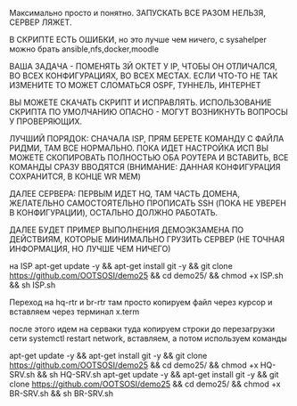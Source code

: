 Максимально просто и  понятно.
ЗАПУСКАТЬ ВСЕ РАЗОМ НЕЛЬЗЯ, СЕРВЕР ЛЯЖЕТ.

В СКРИПТЕ ЕСТЬ ОШИБКИ, но это лучше чем ничего, с sysahelper можно брать ansible,nfs,docker,moodle

ВАША ЗАДАЧА - ПОМЕНЯТЬ 3Й ОКТЕТ У IP, ЧТОБЫ ОН ОТЛИЧАЛСЯ, ВО ВСЕХ КОНФИГУРАЦИЯХ, ВО ВСЕХ МЕСТАХ. ЕСЛИ ЧТО-ТО НЕ ТАК ИЗМЕНИТЕ ТО МОЖЕТ СЛОМАТЬСЯ OSPF, ТУННЕЛЬ, ИНТЕРНЕТ

ВЫ МОЖЕТЕ СКАЧАТЬ СКРИПТ И ИСПРАВЛЯТЬ. ИСПОЛЬЗОВАНИЕ СКРИПТА ПО УМОЛЧАНИЮ ОПАСНО - МОГУТ ВОЗНИКНУТЬ ВОПРОСЫ У ПРОВЕРЯЮЩИХ.

ЛУЧШИЙ ПОРЯДОК: СНАЧАЛА ISP, ПРЯМ БЕРЕТЕ КОМАНДУ С ФАЙЛА РИДМИ, ТАМ ВСЕ НОРМАЛЬНО.
ПОКА ИДЕТ НАСТРОЙКА ИСП ВЫ МОЖЕТЕ СКОПИРОВАТЬ ПОЛНОСТЬЮ ОБА РОУТЕРА И ВСТАВИТЬ, ВСЕ КОМАНДЫ СРАЗУ ВВОДЯТСЯ (ВНИМАНИЕ: ДАННАЯ КОНФИГУРАЦИЯ СОХРАНИТСЯ, В КОНЦЕ WR MEM)

ДАЛЕЕ СЕРВЕРА: ПЕРВЫМ ИДЕТ HQ, ТАМ ЧАСТЬ ДОМЕНА, ЖЕЛАТЕЛЬНО САМОСТОЯТЕЛЬНО ПРОПИСАТЬ SSH (ПОКА НЕ УВЕРЕН В КОНФИГУРАЦИИ), ОСТАЛЬНО ДОЛЖНО РАБОТАТЬ.

ДАЛЕЕ БУДЕТ ПРИМЕР ВЫПОЛНЕНИЯ ДЕМОЭКЗАМЕНА ПО ДЕЙСТВИЯМ, КОТОРЫЕ  МИНИМАЛЬНО ГРУЗИТЬ СЕРВЕР (НЕ ТОЧНАЯ ИНФОРМАЦИЯ, НО ЛУЧШЕ ЧЕМ НИЧЕГО)

на ISP
apt-get update -y && apt-get install git -y && git clone https://github.com/OOTSOSI/demo25 && cd demo25/ && chmod +x ISP.sh && sh ISP.sh

Переход на hq-rtr и br-rtr
там просто копируем файл через курсор и вставляем через терминал x.term

после этого идем на серваки
туда копируем строки до  перезагрузки сети systemctl restart network, вставляем, а потом используем команды

apt-get update -y && apt-get install git -y && git clone https://github.com/OOTSOSI/demo25 && cd demo25/ && chmod +x HQ-SRV.sh && sh HQ-SRV.sh
apt-get update -y && apt-get install git -y && git clone https://github.com/OOTSOSI/demo25 && cd demo25/ && chmod +x BR-SRV.sh && sh BR-SRV.sh
